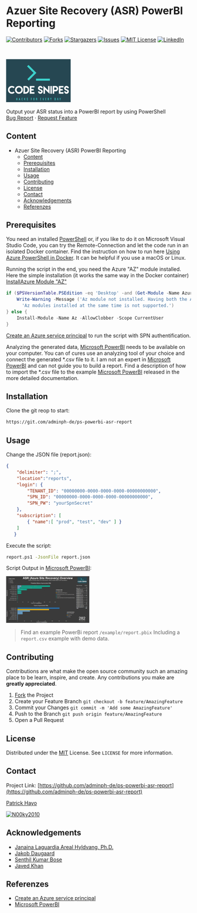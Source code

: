 <!--
*** To avoid retyping too much info. Do a search and replace for the following:
*** adminph-de, ps-powerbi-asr-report, N00ky2010, patrick.hayo@flsmidth.com
-->

# Azuer Site Recovery (ASR) PowerBI Reporting 

[![Contributors][contributors-shield]][contributors-url]
[![Forks][forks-shield]][forks-url]
[![Stargazers][stars-shield]][stars-url]
[![Issues][issues-shield]][issues-url]
[![MIT License][license-shield]][license-url]
[![LinkedIn][linkedin-shield]][linkedin-url]

<br />
<p align="left">
  <a href="https://github.com/adminph-de/ps-powerbi-asr-report">
    <img src="images/logo.png" alt="Code Snipes" width="35%" height="35%">
  </a>
  <p align="left">
    Output your ASR status into a PowerBI report by using PowerShell
    <br />
    <a href="https://github.com/adminph-de/ps-powerbi-asr-report/issues">Bug Report</a>
    ·
    <a href="https://github.com/adminph-de/ps-powerbi-asr-report/issues">Request Feature</a>
  </p>
</p>


## Content

- Azuer Site Recovery (ASR) PowerBI Reporting
  - [Content](#content)
  - [Prerequisites](#Prerequisites)
  - [Installation](#installation)
  - [Usage](#usage)
  - [Contributing](#contributing)
  - [License](#license)
  - [Contact](#contact)
  - [Acknowledgements](#acknowledgements)
  - [Referenzes](#referenzes)


## Prerequisites

You need an installed [PowerShell](https://docs.microsoft.com/en-us/powershell/) or, if you like to do it on Microsoft Visual Studio Code, you can try the Remote-Connection and let the code run in an isolated Docker container. Find the instruction on how to run here [Using Azure PowerShell in Docker](https://docs.microsoft.com/en-us/powershell/azure/azureps-in-docker?view=azps-4.4.0). It can be helpful if you use a macOS or Linux.

Running the script in the end, you need the Azure "AZ" module installed. Here the simple installation (it works the same way in the Docker container)
[InstallAzure Module "AZ"](https://docs.microsoft.com/en-us/powershell/azure/install-az-ps?view=azps-4.4.0)
```powershell
if ($PSVersionTable.PSEdition -eq 'Desktop' -and (Get-Module -Name AzureRM -ListAvailable)) {
    Write-Warning -Message ('Az module not installed. Having both the AzureRM and ' +
      'Az modules installed at the same time is not supported.')
} else {
    Install-Module -Name Az -AllowClobber -Scope CurrentUser
}
```

[Create an Azure service principal](https://docs.microsoft.com/en-us/powershell/azure/create-azure-service-principal-azureps?view=azps-4.4.0) to run the script with SPN authentification.

Analyzing the generated data, [Microsoft PowerBI](https://powerbi.microsoft.com/en-us/) needs to be available on your computer. You can of cures use an analyzing tool of your choice and connect the generated *.csv file to it. I am not an expert in [Microsoft PowerBI](https://powerbi.microsoft.com/en-us/) and can not guide you to build a report. Find a description of how to import the *.csv file to the example [Microsoft PowerBI](https://powerbi.microsoft.com/en-us/) released in the more detailed documentation.


## Installation

Clone the git reop to start:
```bash
https://git.com/adminph-de/ps-powerbi-asr-report
```

## Usage

Change the JSON file (report.json):
```json
{
    "delimiter": ";",
    "location":"reports",
    "login": {
        "TENANT_ID": "00000000-0000-0000-0000-00000000000",
        "SPN_ID": "00000000-0000-0000-0000-00000000000",
        "SPN_PW": "yourSpnSecret"
    },
    "subscription": [
        { "name":[ "prod", "test", "dev" ] }
    ]
   }
```

Execute the script:
```bash
report.ps1 -JsonFile report.json
```

Script Output in [Microsoft PowerBI](https://powerbi.microsoft.com/en-us/):

<p align="left">
  <a href="https://github.com/adminph-de/ps-powerbi-asr-report">
    <img src="images/screenshot.png" alt="Code Snipes" width="45%" height="45%">
  </a>
</p>

>Find an example PowerBi report  ``/example/report.pbix`` Including a ``report.csv`` example with demo data.

## Contributing

Contributions are what make the open source community such an amazing place to be learn, inspire, and create. Any contributions you make are **greatly appreciated**.

1. [Fork](https://docs.github.com/en/enterprise/2.13/user/articles/fork-a-repo) the Project
2. Create your Feature Branch `git checkout -b feature/AmazingFeature`
3. Commit your Changes `git commit -m 'Add some AmazingFeature'`
4. Push to the Branch `git push origin feature/AmazingFeature`
5. Open a Pull Request


## License

Distributed under the [MIT](https://choosealicense.com/licenses/mit/) License. See `LICENSE` for more information.


## Contact

Project Link: [https://github.com/adminph-de/ps-powerbi-asr-report](https://github.com/adminph-de/ps-powerbi-asr-report)

[Patrick Hayo](patrick.hayo@flsmidth.com)

[![N00ky2010](https://img.shields.io/twitter/follow/N00ky2010)](https://www.twitter.com/N00ky2010)


## Acknowledgements

* [Janaina Laguardia Areal Hyldvang, Ph.D.](https://www.linkedin.com/in/janainahyldvang/)
* [Jakob Daugaard](https://www.linkedin.com/in/jakobdaugaard/?locale=en_US)
* [Senthil Kumar Bose](https://www.linkedin.com/in/senthil-kumar-bose-6900582/)
* [Javed Khan](https://www.linkedin.com/in/javed-khan-674863164/)


## Referenzes

* [Create an Azure service principal](https://docs.microsoft.com/en-us/powershell/azure/create-azure-service-principal-azureps?view=azps-4.4.0)
* [Microsoft PowerBI](https://powerbi.microsoft.com/en-us/)


<!-- https://www.markdownguide.org/basic-syntax/#reference-style-links -->
[contributors-shield]: https://img.shields.io/github/contributors/adminph-de/ps-powerbi-asr-report.svg?style=flat-square
[contributors-url]: https://github.com/adminph-de/ps-powerbi-asr-report/graphs/contributors
[forks-shield]: https://img.shields.io/github/forks/adminph-de/ps-powerbi-asr-report.svg?style=flat-square
[forks-url]: https://github.com/adminph-de/ps-powerbi-asr-report/network/members
[stars-shield]: https://img.shields.io/github/stars/adminph-de/ps-powerbi-asr-report.svg?style=flat-square
[stars-url]: https://github.com/adminph-de/ps-powerbi-asr-report/stargazers
[issues-shield]: https://img.shields.io/github/issues/adminph-de/ps-powerbi-asr-report.svg?style=flat-square
[issues-url]: https://github.com/adminph-de/ps-powerbi-asr-report/issues
[license-shield]: https://img.shields.io/github/license/adminph-de/ps-powerbi-asr-report.svg?style=flat-square
[license-url]: https://github.com/adminph-de/ps-powerbi-asr-report/blob/master/LICENSE.txt
[linkedin-shield]: https://img.shields.io/badge/-LinkedIn-black.svg?style=flat-square&logo=linkedin&colorB=555
[linkedin-url]: https://www.linkedin.com/in/patrickhayo/?locale=en_US
[product-screenshot]: images/screenshot.png
[product-screenshot-run]: images/screenshot_run.png